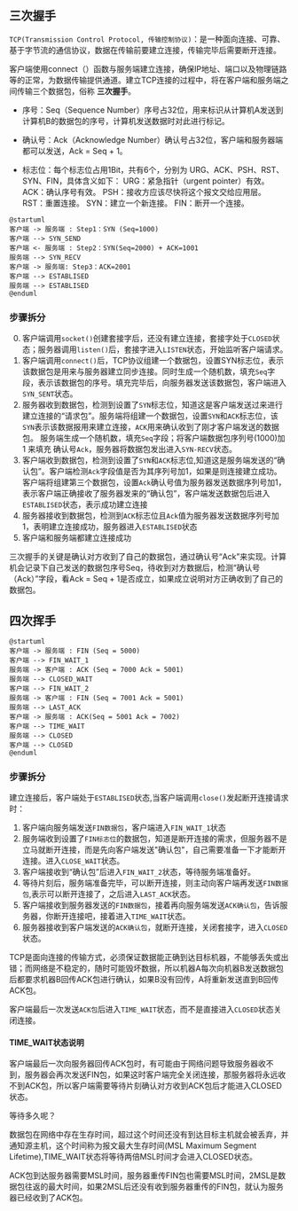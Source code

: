 
## 三次握手
`TCP(Transmission Control Protocol, 传输控制协议)`：是一种面向连接、可靠、基于字节流的通信协议，数据在传输前要建立连接，传输完毕后需要断开连接。

客户端使用connect（）函数与服务端建立连接，确保IP地址、端口以及物理链路等的正常，为数据传输提供通道。建立TCP连接的过程中，将在客户端和服务端之间传输三个数据包，俗称 **三次握手**。


* 序号：Seq（Sequence Number）序号占32位，用来标识从计算机A发送到计算机B的数据包的序号，计算机发送数据时对此进行标记。

* 确认号：Ack（Acknowledge Number）确认号占32位，客户端和服务器端都可以发送，Ack = Seq + 1。

* 标志位：每个标志位占用1Bit，共有6个，分别为 URG、ACK、PSH、RST、SYN、FIN，具体含义如下：
URG：紧急指针（urgent pointer）有效。
ACK：确认序号有效。
PSH：接收方应该尽快将这个报文交给应用层。
RST：重置连接。
SYN：建立一个新连接。
FIN：断开一个连接。

``` plantuml
@startuml
客户端 -> 服务端 : Step1：SYN (Seq=1000)
客户端 --> SYN_SEND 
客户端 <- 服务端 : Step2：SYN(Seq=2000) + ACK=1001
服务端 --> SYN_RECV
客户端 -> 服务端: Step3：ACK=2001
客户端 --> ESTABLISED
服务端 --> ESTABLISED
@enduml
```

### 步骤拆分
0. 客户端调用`socket()`创建套接字后，还没有建立连接，套接字处于`CLOSED`状态；服务器调用`listen()`后，套接字进入`LISTEN`状态，开始监听客户端请求。
1. 客户端调用`connect()`后，TCP协议组建一个数据包，设置SYN标志位，表示该数据包是用来与服务器建立同步连接。同时生成一个随机数，填充`Seq`字段，表示该数据包的序号。填充完毕后，向服务器发送该数据包，客户端进入`SYN_SENT`状态。
2. 服务器收到数据包，检测到设置了`SYN`标志位，知道这是客户端发送过来进行建立连接的“请求包”。服务端将组建一个数据包，设置`SYN`和`ACK`标志位，该`SYN`表示该数据报用来建立连接，`ACK`用来确认收到了刚才客户端发送的数据包。
服务端生成一个随机数，填充`Seq`字段；将客户端数据包序列号(1000)加 1 来填充 确认号`Ack`，服务器将数据包发出进入`SYN-RECV`状态。
3. 客户端收到数据包，检测到设置了`SYN`和`ACK`标志位,知道这是服务端发送的“确认包”。客户端检测`Ack`字段值是否为其序列号加1，如果是则连接建立成功。
客户端将组建第三个数据包，设置`Ack`确认号值为服务器发送数据序列号加1，表示客户端正确接收了服务器发来的“确认包”，客户端发送数据包后进入`ESTABLISED`状态，表示成功建立连接
4. 服务器接收到数据包，检测到`ACK`标志位且`Ack`值为服务器发送数据序列号加1，表明建立连接成功，服务器进入`ESTABLISED`状态
5. 客户端和服务端都建立连接成功

三次握手的关键是确认对方收到了自己的数据包，通过确认号“Ack”来实现。计算机会记录下自己发送的数据包序号Seq，待收到对方数据后，检测“确认号（Ack）”字段，看Ack = Seq + 1是否成立，如果成立说明对方正确收到了自己的数据包。

## 四次挥手
``` plantuml
@startuml
客户端 -> 服务端 : FIN (Seq = 5000)
客户端 --> FIN_WAIT_1
服务端 -> 客户端 : ACK (Seq = 7000 Ack = 5001)
服务端 --> CLOSED_WAIT
客户端 --> FIN_WAIT_2
服务端 -> 客户端 : FIN (Seq = 7001 Ack = 5001)
服务端 --> LAST_ACK
客户端 -> 服务端 : ACK(Seq = 5001 Ack = 7002)
客户端 --> TIME_WAIT
服务端 --> CLOSED
客户端 --> CLOSED
@enduml
```

### 步骤拆分
建立连接后，客户端处于`ESTABLISED`状态,当客户端调用`close()`发起断开连接请求时：
1. 客户端向服务端发送`FIN数据包`，客户端进入`FIN_WAIT_1`状态
2. 服务端收到设置了`FIN标志位`的数据包，知道是断开连接的需求，但服务器不是立马就断开连接，而是先向客户端发送"确认包"，自己需要准备一下才能断开连接。进入`CLOSE_WAIT`状态。
3. 客户端接收到“确认包”后进入`FIN_WAIT_2`状态，等待服务端准备好。
4. 等待片刻后，服务端准备完毕，可以断开连接，则主动向客户端再发送`FIN数据包`,表示可以断开连接了，之后进入`LAST_ACK`状态。
5. 客户端接收到服务器发送的`FIN数据包`，接着再向服务端发送`ACK确认包`，告诉服务器，你断开连接吧，接着进入`TIME_WAIT`状态。
6. 服务器接收到客户端发送的`ACK确认包`，就断开连接，关闭套接字，进入`CLOSED`状态。

TCP是面向连接的传输方式，必须保证数据能正确到达目标机器，不能够丢失或出错；而网络是不稳定的，随时可能毁坏数据，所以机器A每次向机器B发送数据包后都要求机器B回传ACK包进行确认，如果B没有回传，A将重新发送直到B回传ACK包。

客户端最后一次发送`ACK包`后进入`TIME_WAIT`状态，而不是直接进入`CLOSED`状态关闭连接。

#### TIME_WAIT状态说明
客户端最后一次向服务器回传ACK包时，有可能由于网络问题导致服务器收不到，服务器会再次发送FIN包，如果这时客户端完全关闭连接，那服务器将永远收不到ACK包，所以客户端需要等待片刻确认对方收到ACK包后才能进入CLOSED状态。

等待多久呢？

数据包在网络中存在生存时间，超过这个时间还没有到达目标主机就会被丢弃，并通知源主机，这个时间称为报文最大生存时间(MSL Maximum Segment Lifetime),TIME_WAIT状态将等待两倍MSL时间才会进入CLOSED状态。

ACK包到达服务器需要MSL时间，服务器重传FIN包也需要MSL时间，2MSL是数据包往返的最大时间，如果2MSL后还没有收到服务器重传的FIN包，就认为服务器已经收到了ACK包。



